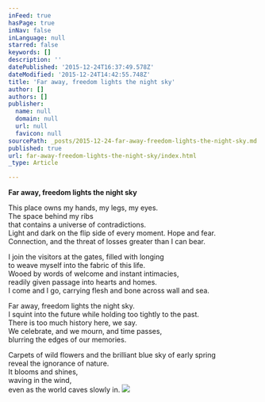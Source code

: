 ```yaml
---
inFeed: true
hasPage: true
inNav: false
inLanguage: null
starred: false
keywords: []
description: ''
datePublished: '2015-12-24T16:37:49.578Z'
dateModified: '2015-12-24T14:42:55.748Z'
title: 'Far away, freedom lights the night sky'
author: []
authors: []
publisher:
  name: null
  domain: null
  url: null
  favicon: null
sourcePath: _posts/2015-12-24-far-away-freedom-lights-the-night-sky.md
published: true
url: far-away-freedom-lights-the-night-sky/index.html
_type: Article

---
```

**Far away, freedom lights the night sky**

This place owns my hands, my legs, my eyes.  
The space behind my ribs  
that contains a universe of contradictions.  
Light and dark on the flip side of every moment. Hope and fear.  
Connection, and the threat of losses greater than I can bear.

I join the visitors at the gates, filled with longing  
to weave myself into the fabric of this life.  
Wooed by words of welcome and instant intimacies,  
readily given passage into hearts and homes.  
I come and I go, carrying flesh and bone across wall and sea.

Far away, freedom lights the night sky.  
I squint into the future while holding too tightly to the past.  
There is too much history here, we say.  
We celebrate, and we mourn, and time passes,  
blurring the edges of our memories.

Carpets of wild flowers and the brilliant blue sky of early spring  
reveal the ignorance of nature.  
It blooms and shines,  
waving in the wind,  
even as the world caves slowly in.
![](https://the-grid-user-content.s3-us-west-2.amazonaws.com/7cf31340-9920-4883-b649-5f5f5f5ea517.jpg)